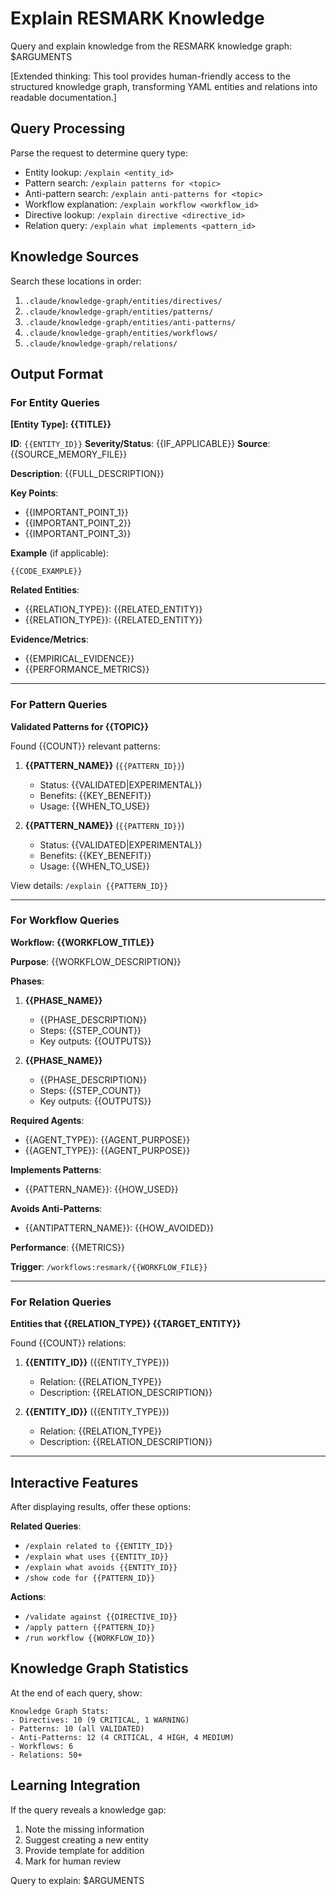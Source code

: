 # Explain RESMARK Knowledge

Query and explain knowledge from the RESMARK knowledge graph: $ARGUMENTS

[Extended thinking: This tool provides human-friendly access to the structured knowledge graph, transforming YAML entities and relations into readable documentation.]

## Query Processing

Parse the request to determine query type:
- Entity lookup: `/explain <entity_id>`
- Pattern search: `/explain patterns for <topic>`
- Anti-pattern search: `/explain anti-patterns for <topic>`
- Workflow explanation: `/explain workflow <workflow_id>`
- Directive lookup: `/explain directive <directive_id>`
- Relation query: `/explain what implements <pattern_id>`

## Knowledge Sources

Search these locations in order:
1. `.claude/knowledge-graph/entities/directives/`
2. `.claude/knowledge-graph/entities/patterns/`
3. `.claude/knowledge-graph/entities/anti-patterns/`
4. `.claude/knowledge-graph/entities/workflows/`
5. `.claude/knowledge-graph/relations/`

## Output Format

### For Entity Queries

**[Entity Type]: {{TITLE}}**

**ID**: `{{ENTITY_ID}}`
**Severity/Status**: {{IF_APPLICABLE}}
**Source**: {{SOURCE_MEMORY_FILE}}

**Description**:
{{FULL_DESCRIPTION}}

**Key Points**:
- {{IMPORTANT_POINT_1}}
- {{IMPORTANT_POINT_2}}
- {{IMPORTANT_POINT_3}}

**Example** (if applicable):
```{{LANGUAGE}}
{{CODE_EXAMPLE}}
```

**Related Entities**:
- {{RELATION_TYPE}}: {{RELATED_ENTITY}}
- {{RELATION_TYPE}}: {{RELATED_ENTITY}}

**Evidence/Metrics**:
- {{EMPIRICAL_EVIDENCE}}
- {{PERFORMANCE_METRICS}}

---

### For Pattern Queries

**Validated Patterns for {{TOPIC}}**

Found {{COUNT}} relevant patterns:

1. **{{PATTERN_NAME}}** (`{{PATTERN_ID}}`)
   - Status: {{VALIDATED|EXPERIMENTAL}}
   - Benefits: {{KEY_BENEFIT}}
   - Usage: {{WHEN_TO_USE}}

2. **{{PATTERN_NAME}}** (`{{PATTERN_ID}}`)
   - Status: {{VALIDATED|EXPERIMENTAL}}
   - Benefits: {{KEY_BENEFIT}}
   - Usage: {{WHEN_TO_USE}}

View details: `/explain {{PATTERN_ID}}`

---

### For Workflow Queries

**Workflow: {{WORKFLOW_TITLE}}**

**Purpose**: {{WORKFLOW_DESCRIPTION}}

**Phases**:
1. **{{PHASE_NAME}}**
   - {{PHASE_DESCRIPTION}}
   - Steps: {{STEP_COUNT}}
   - Key outputs: {{OUTPUTS}}

2. **{{PHASE_NAME}}**
   - {{PHASE_DESCRIPTION}}
   - Steps: {{STEP_COUNT}}
   - Key outputs: {{OUTPUTS}}

**Required Agents**:
- {{AGENT_TYPE}}: {{AGENT_PURPOSE}}
- {{AGENT_TYPE}}: {{AGENT_PURPOSE}}

**Implements Patterns**:
- {{PATTERN_NAME}}: {{HOW_USED}}

**Avoids Anti-Patterns**:
- {{ANTIPATTERN_NAME}}: {{HOW_AVOIDED}}

**Performance**: {{METRICS}}

**Trigger**: `/workflows:resmark/{{WORKFLOW_FILE}}`

---

### For Relation Queries

**Entities that {{RELATION_TYPE}} {{TARGET_ENTITY}}**

Found {{COUNT}} relations:

1. **{{ENTITY_ID}}** ({{ENTITY_TYPE}})
   - Relation: {{RELATION_TYPE}}
   - Description: {{RELATION_DESCRIPTION}}

2. **{{ENTITY_ID}}** ({{ENTITY_TYPE}})
   - Relation: {{RELATION_TYPE}}
   - Description: {{RELATION_DESCRIPTION}}

---

## Interactive Features

After displaying results, offer these options:

**Related Queries**:
- `/explain related to {{ENTITY_ID}}`
- `/explain what uses {{ENTITY_ID}}`
- `/explain what avoids {{ENTITY_ID}}`
- `/show code for {{PATTERN_ID}}`

**Actions**:
- `/validate against {{DIRECTIVE_ID}}`
- `/apply pattern {{PATTERN_ID}}`
- `/run workflow {{WORKFLOW_ID}}`

## Knowledge Graph Statistics

At the end of each query, show:
```
Knowledge Graph Stats:
- Directives: 10 (9 CRITICAL, 1 WARNING)
- Patterns: 10 (all VALIDATED)
- Anti-Patterns: 12 (4 CRITICAL, 4 HIGH, 4 MEDIUM)
- Workflows: 6
- Relations: 50+
```

## Learning Integration

If the query reveals a knowledge gap:
1. Note the missing information
2. Suggest creating a new entity
3. Provide template for addition
4. Mark for human review

Query to explain: $ARGUMENTS